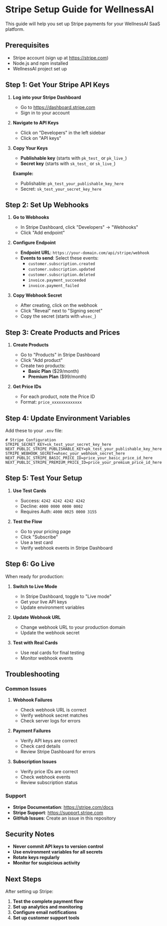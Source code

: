 # Stripe Setup Guide for WellnessAI

This guide will help you set up Stripe payments for your WellnessAI SaaS platform.

## Prerequisites

- Stripe account (sign up at https://stripe.com)
- Node.js and npm installed
- WellnessAI project set up

## Step 1: Get Your Stripe API Keys

1. **Log into your Stripe Dashboard**
   - Go to https://dashboard.stripe.com
   - Sign in to your account

2. **Navigate to API Keys**
   - Click on "Developers" in the left sidebar
   - Click on "API keys"

3. **Copy Your Keys**
   - **Publishable key** (starts with `pk_test_` or `pk_live_`)
   - **Secret key** (starts with `sk_test_` or `sk_live_`)

   **Example:**
   - Publishable: `pk_test_your_publishable_key_here`
   - Secret: `sk_test_your_secret_key_here`

## Step 2: Set Up Webhooks

1. **Go to Webhooks**
   - In Stripe Dashboard, click "Developers" → "Webhooks"
   - Click "Add endpoint"

2. **Configure Endpoint**
   - **Endpoint URL**: `https://your-domain.com/api/stripe/webhook`
   - **Events to send**: Select these events:
     - `customer.subscription.created`
     - `customer.subscription.updated`
     - `customer.subscription.deleted`
     - `invoice.payment_succeeded`
     - `invoice.payment_failed`

3. **Copy Webhook Secret**
   - After creating, click on the webhook
   - Click "Reveal" next to "Signing secret"
   - Copy the secret (starts with `whsec_`)

## Step 3: Create Products and Prices

1. **Create Products**
   - Go to "Products" in Stripe Dashboard
   - Click "Add product"
   - Create two products:
     - **Basic Plan** ($29/month)
     - **Premium Plan** ($99/month)

2. **Get Price IDs**
   - For each product, note the Price ID
   - Format: `price_xxxxxxxxxxxxx`

## Step 4: Update Environment Variables

Add these to your `.env` file:

```env
# Stripe Configuration
STRIPE_SECRET_KEY=sk_test_your_secret_key_here
NEXT_PUBLIC_STRIPE_PUBLISHABLE_KEY=pk_test_your_publishable_key_here
STRIPE_WEBHOOK_SECRET=whsec_your_webhook_secret_here
NEXT_PUBLIC_STRIPE_BASIC_PRICE_ID=price_your_basic_price_id_here
NEXT_PUBLIC_STRIPE_PREMIUM_PRICE_ID=price_your_premium_price_id_here
```

## Step 5: Test Your Setup

1. **Use Test Cards**
   - Success: `4242 4242 4242 4242`
   - Decline: `4000 0000 0000 0002`
   - Requires Auth: `4000 0025 0000 3155`

2. **Test the Flow**
   - Go to your pricing page
   - Click "Subscribe"
   - Use a test card
   - Verify webhook events in Stripe Dashboard

## Step 6: Go Live

When ready for production:

1. **Switch to Live Mode**
   - In Stripe Dashboard, toggle to "Live mode"
   - Get your live API keys
   - Update environment variables

2. **Update Webhook URL**
   - Change webhook URL to your production domain
   - Update the webhook secret

3. **Test with Real Cards**
   - Use real cards for final testing
   - Monitor webhook events

## Troubleshooting

### Common Issues

1. **Webhook Failures**
   - Check webhook URL is correct
   - Verify webhook secret matches
   - Check server logs for errors

2. **Payment Failures**
   - Verify API keys are correct
   - Check card details
   - Review Stripe Dashboard for errors

3. **Subscription Issues**
   - Verify price IDs are correct
   - Check webhook events
   - Review subscription status

### Support

- **Stripe Documentation**: https://stripe.com/docs
- **Stripe Support**: https://support.stripe.com
- **GitHub Issues**: Create an issue in this repository

## Security Notes

- **Never commit API keys to version control**
- **Use environment variables for all secrets**
- **Rotate keys regularly**
- **Monitor for suspicious activity**

## Next Steps

After setting up Stripe:

1. **Test the complete payment flow**
2. **Set up analytics and monitoring**
3. **Configure email notifications**
4. **Set up customer support tools** 